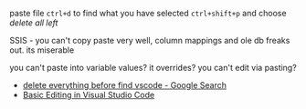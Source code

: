 paste file
`ctrl+d` to find what you have selected
`ctrl+shift+p` and choose *delete all left*

SSIS - you can't copy paste very well, column mappings and ole db freaks out. its miserable

you can't paste into variable values? it overrides? you can't edit via pasting?

* [delete everything before find vscode - Google Search](https://www.google.com/search?q=delete+everything+before+find+vscode&rlz=1C1GCEA_enUS928US928&oq=delete+everything+before+find+vscode&aqs=chrome..69i57j0i546l4.5788j0j7&sourceid=chrome&ie=UTF-8#fpstate=ive&vld=cid:4fc6632d,vid:Y57mCgW634I)
* [Basic Editing in Visual Studio Code](https://code.visualstudio.com/docs/editor/codebasics)